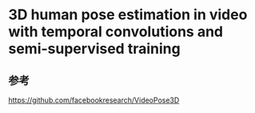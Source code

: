 # 3D human pose estimation in video with temporal convolutions and semi-supervised training

## 参考

https://github.com/facebookresearch/VideoPose3D
